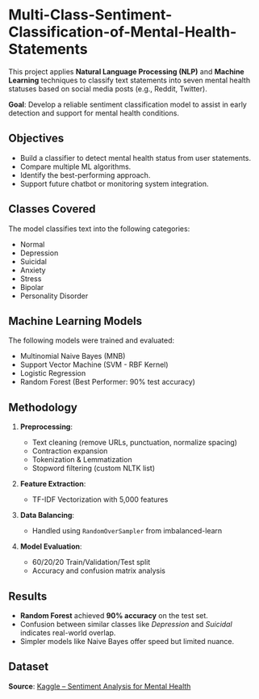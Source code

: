 # Multi-Class-Sentiment-Classification-of-Mental-Health-Statements

This project applies **Natural Language Processing (NLP)** and **Machine Learning** techniques to classify text statements into seven mental health statuses based on social media posts (e.g., Reddit, Twitter).

**Goal**: Develop a reliable sentiment classification model to assist in early detection and support for mental health conditions.

## Objectives

- Build a classifier to detect mental health status from user statements.
- Compare multiple ML algorithms.
- Identify the best-performing approach.
- Support future chatbot or monitoring system integration.

## Classes Covered

The model classifies text into the following categories:

- Normal  
- Depression  
- Suicidal  
- Anxiety  
- Stress  
- Bipolar  
- Personality Disorder  

## Machine Learning Models

The following models were trained and evaluated:

- Multinomial Naive Bayes (MNB)  
- Support Vector Machine (SVM - RBF Kernel)  
- Logistic Regression  
- Random Forest (Best Performer: 90% test accuracy)

## Methodology

1. **Preprocessing**:
   - Text cleaning (remove URLs, punctuation, normalize spacing)
   - Contraction expansion
   - Tokenization & Lemmatization
   - Stopword filtering (custom NLTK list)

2. **Feature Extraction**:
   - TF-IDF Vectorization with 5,000 features

3. **Data Balancing**:
   - Handled using `RandomOverSampler` from imbalanced-learn

4. **Model Evaluation**:
   - 60/20/20 Train/Validation/Test split
   - Accuracy and confusion matrix analysis

## Results

- **Random Forest** achieved **90% accuracy** on the test set.
- Confusion between similar classes like *Depression* and *Suicidal* indicates real-world overlap.
- Simpler models like Naive Bayes offer speed but limited nuance.

## Dataset

**Source**: [Kaggle – Sentiment Analysis for Mental Health](https://www.kaggle.com/datasets/suchintikasarkar/sentiment-analysis-for-mental-health)
